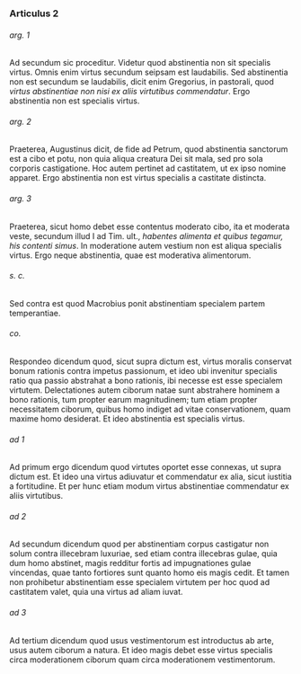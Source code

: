 ### Articulus 2

###### arg. 1
Ad secundum sic proceditur. Videtur quod abstinentia non sit specialis virtus. Omnis enim virtus secundum seipsam est laudabilis. Sed abstinentia non est secundum se laudabilis, dicit enim Gregorius, in pastorali, quod *virtus abstinentiae non nisi ex aliis virtutibus commendatur*. Ergo abstinentia non est specialis virtus.

###### arg. 2
Praeterea, Augustinus dicit, de fide ad Petrum, quod abstinentia sanctorum est a cibo et potu, non quia aliqua creatura Dei sit mala, sed pro sola corporis castigatione. Hoc autem pertinet ad castitatem, ut ex ipso nomine apparet. Ergo abstinentia non est virtus specialis a castitate distincta.

###### arg. 3
Praeterea, sicut homo debet esse contentus moderato cibo, ita et moderata veste, secundum illud I ad Tim. ult., *habentes alimenta et quibus tegamur, his contenti simus*. In moderatione autem vestium non est aliqua specialis virtus. Ergo neque abstinentia, quae est moderativa alimentorum.

###### s. c.
Sed contra est quod Macrobius ponit abstinentiam specialem partem temperantiae.

###### co.
Respondeo dicendum quod, sicut supra dictum est, virtus moralis conservat bonum rationis contra impetus passionum, et ideo ubi invenitur specialis ratio qua passio abstrahat a bono rationis, ibi necesse est esse specialem virtutem. Delectationes autem ciborum natae sunt abstrahere hominem a bono rationis, tum propter earum magnitudinem; tum etiam propter necessitatem ciborum, quibus homo indiget ad vitae conservationem, quam maxime homo desiderat. Et ideo abstinentia est specialis virtus.

###### ad 1
Ad primum ergo dicendum quod virtutes oportet esse connexas, ut supra dictum est. Et ideo una virtus adiuvatur et commendatur ex alia, sicut iustitia a fortitudine. Et per hunc etiam modum virtus abstinentiae commendatur ex aliis virtutibus.

###### ad 2
Ad secundum dicendum quod per abstinentiam corpus castigatur non solum contra illecebram luxuriae, sed etiam contra illecebras gulae, quia dum homo abstinet, magis redditur fortis ad impugnationes gulae vincendas, quae tanto fortiores sunt quanto homo eis magis cedit. Et tamen non prohibetur abstinentiam esse specialem virtutem per hoc quod ad castitatem valet, quia una virtus ad aliam iuvat.

###### ad 3
Ad tertium dicendum quod usus vestimentorum est introductus ab arte, usus autem ciborum a natura. Et ideo magis debet esse virtus specialis circa moderationem ciborum quam circa moderationem vestimentorum.

